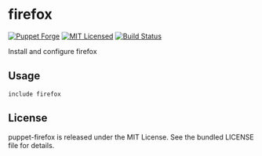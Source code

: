 firefox
==============

[![Puppet Forge](https://img.shields.io/puppetforge/v/halyard/firefox.svg)](https://forge.puppetlabs.com/halyard/firefox)
[![MIT Licensed](https://img.shields.io/badge/license-MIT-green.svg)](https://tldrlegal.com/license/mit-license)
[![Build Status](https://img.shields.io/circleci/project/halyard/puppet-firefox/master.svg)](https://circleci.com/gh/halyard/puppet-firefox)

Install and configure firefox

## Usage

```puppet
include firefox
```

## License

puppet-firefox is released under the MIT License. See the bundled LICENSE file for details.


